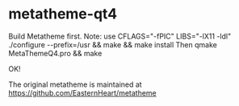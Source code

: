 metatheme-qt4
=============

Build Metatheme first.
Note: use 
	CFLAGS="-fPIC" LIBS="-lX11 -ldl" ./configure --prefix=/usr && make && make install
Then 
	qmake MetaThemeQ4.pro && make

OK!

The original metatheme is maintained at https://github.com/EasternHeart/metatheme
